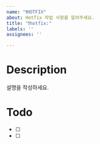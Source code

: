 ```yaml
---
name: "❗️HOTFIX"
about: Hotfix 작업 사항을 알려주세요.
title: "❗️hotfix:"
labels: ''
assignees: ''

---
```


# Description
설명을 작성하세요.

# Todo
- [ ] 
- [ ]
